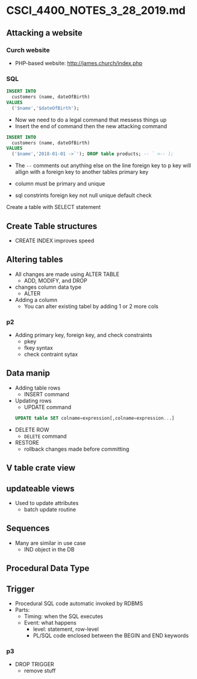 # CSCI_4400_NOTES_3_28_2019.md

## Attacking a website

### Curch website

* PHP-based website: http://james.church/index.php

### SQL

```sql
INSERT INTO 
  customers (name, dateOfBirth)
VALUES
  ('$name','$dateOfBirth');
```

* Now we need to do a legal command that messess things up
* Insert the end of command then the new attacking command

```sql
INSERT INTO 
  customers (name, dateOfBirth)
VALUES
  ('$name','2018-01-01 ->`'); DROP table products; -- ` <-- );
```

* The `--` comments out anything else on the line
foreign key to p key will allign with a foreign key to another tables primary key

* column must be primary and unique

* sql constrints
foreign key 
not null
unique 
default 
check

Create a table with SELECT statement

## Create Table structures

* CREATE INDEX improves speed

## Altering tables

* All changes are made using ALTER TABLE
  * ADD, MODIFY, and DROP
* changes column data type
  * ALTER
* Adding a column
  * You can alter existing tabel by adding 1 or 2 more cols

### p2

* Adding primary key, foreign key, and check constraints
  * pkey
  * fkey syntax
  * check contraint sytax
  
## Data manip

* Adding table rows
  * INSERT command
* Updating rows
  * UPDATE command
  ```sql
  UPDATE table SET colname=expression[,colname=expression...]
  ```
* DELETE ROW
  * `DELETE` command
* RESTORE
  * rollback changes made before committing

## V table crate view

## updateable views

* Used to update attributes
  * batch update routine

## Sequences

* Many are similar in use case
  * IND object in the DB

## Procedural Data Type

## Trigger

* Procedural SQL code automatic invoked by RDBMS
* Parts: 
  * Timing: when the SQL executes
  * Event: what happens
    * level: statement, row-level
    * PL/SQL code enclosed between the BEGIN and END keywords

### p3

* DROP TRIGGER
  * remove stuff
